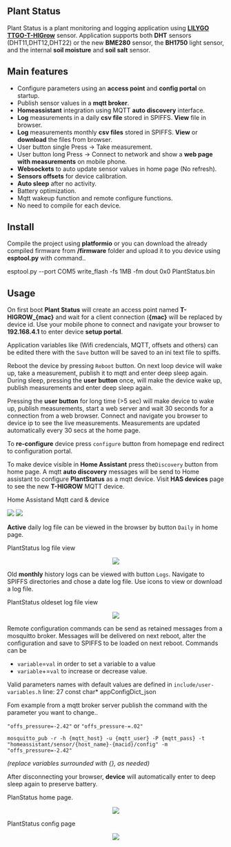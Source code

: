 ## Plant Status
Plant Status is a plant monitoring and logging application using <a target="_blank" title="Garden Flowers Temperature Moisture Sensor WiFi Bluetooth Wireless Control Meter" href="https://pt.aliexpress.com/item/32815782900.html">**LILYGO TTGO-T-HIGrow**</a> sensor.
Application supports both **DHT** sensors (DHT11,DHT12,DHT22) or the new **BME280** sensor, the **BH1750** light sensor, 
and the internal **soil moisture** and **soil salt** sensor.

## Main features
+ Configure parameters using an **access point** and **config portal** on startup.
+ Publish sensor values in a **mqtt broker**.
+ **Homeassistant** integration using MQTT **auto discovery** interface.
+ **Log** measurements in a daily **csv file** stored in SPIFFS. **View** file in browser.
+ **Log** measurements monthly **csv files** stored in SPIFFS. **View** or **download** the files from browser.
+ User button single Press -> Take measurement.
+ User button long Press -> Connect to network and show a **web page with measurements** on mobile phone.
+ **Websockets** to auto update sensor values in home page (No refresh).
+ **Sensors offsets** for device calibration.
+ **Auto sleep** after no activity.
+ Battery optimization.
+ Mqtt wakeup function and remote configure functions.
+ No need to compile for each device.

## Install
Compile the project using **platformio** or you can download the already compiled firmware from **/firmware** folder 
and upload it to you device using **esptool.py** with command..

esptool.py --port COM5 write_flash -fs 1MB -fm dout 0x0 PlantStatus.bin

## Usage
On first boot **Plant Status** will create an access point named **T-HIGROW_{mac}** and wait for a client connection (**{mac}** will be replaced by device id. Use your mobile phone to connect and navigate your browser to **192.168.4.1** to enter device **setup portal**.

Application variables like (Wifi credencials, MQTT, offsets and others) can be edited there with the `Save` button will be saved to an ini text file to spiffs.

Reboot the device by pressing `Reboot` button. On next loop device will wake up, take a measurement, publish it to mqtt and enter deep sleep again.
During sleep, pressing the **user button** once, will make the device wake up, publish measurements and enter deep sleep again.

Pressing the **user button** for long time (>5 sec) will make device to wake up, publish measurements, start a web server and wait 30 seconds 
for a connection from a web browser. Connect and navigate you browser to device ip to see the live measurements. Measurements are 
updated automatically every 30 secs at the home page.

To **re-configure** device press `configure` button from homepage end redirect to configuration portal. 

To make device visible in **Home Assistant** press the`Discovery` button from home page. A mqtt **auto discovery** messages will be send to Home assistant
to configure **PlantStatus** as a mqtt device. Visit **HAS devices** page to see the new **T-HIGROW** MQTT device.

Home Assistand Mqtt card & device
<p align="left">
  <img src="images/homeassistan_card.png">
   <img src="images/homeassistant_device.png">
</p>

**Active** daily log file can be viewed in the browser by button `Daily` in home page. 

PlantStatus log file view
<p align="center">
  <img src="images/PlantStatus_log.png">
</p>

Old **monthly** history logs can be viewed with button `Logs`. Navigate to SPIFFS directories and chose a date log file. Use icons to view or download a log file.

PlantStatus oldeset log file view
<p align="center">
  <img src="images/PlantStatus_log_dirs.png">
</p>

Remote configuration commands can be send as retained messages from a mosquitto broker. Messages will be delivered on next reboot,
alter the configuration and save to SPIFFS to be loaded on next reboot. Commands can be 
* ``variable``=``val`` in order to set a variable to a value
* ``variable``+=``val`` to increase or decrease value.

Valid parameters names with default values are defined in `include/user-variables.h`  line: 27 const char* appConfigDict_json 

Fom example from a mqtt broker server publish the command with the parameter you want to change..

`"offs_pressure=-2.42"` or `"offs_pressure-=.02"`

``mosquitto_pub -r -h {mqtt_host} -u {mqtt_user} -P {mqtt_pass} -t "homeassistant/sensor/{host_name}-{macid}/config" -m "offs_pressure=-2.42"``
 
 *(replace variables surrounded with {}, as needed)*
 
After disconnecting your browser, **device** will automatically enter to deep sleep again to preserve battery.

PlanStatus home page.
<p align="center">
  <img src="images/PlantStatus.png">
</p>

PlantStatus config page
<p align="center">
  <img src="images/PlantStatus_config.png">
</p>

